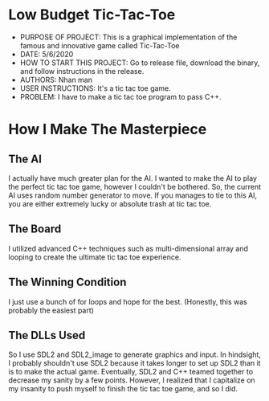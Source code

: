 # Low Budget Tic-Tac-Toe
 

- PURPOSE OF PROJECT: This is a graphical implementation of the famous and innovative game called Tic-Tac-Toe                    
- DATE: 5/6/2020                             
- HOW TO START THIS PROJECT: Go to release file, download the binary, and follow instructions in the release.
- AUTHORS: Nhan man                          
- USER INSTRUCTIONS: It's a tic tac toe game.
- PROBLEM: I have to make a tic tac toe program to pass C++.

# How I Make The Masterpiece

## The AI
I actually have much greater plan for the AI. I wanted to make the AI to play the perfect tic tac toe game, however I couldn't be bothered. So, the current AI uses random number generator to move. If you manages to tie to this AI, you are either extremely lucky or absolute trash at tic tac toe.

## The Board
I utilized advanced C++ techniques such as multi-dimensional array and looping to create the ultimate tic tac toe experience.

## The Winning Condition
I just use a bunch of for loops and hope for the best. (Honestly, this was probably the easiest part)

## The DLLs Used
So I use SDL2 and SDL2_image to generate graphics and input. In hindsight, I probably shouldn't use SDL2 because it takes longer to set up SDL2 than it is to make the actual game. Eventually, SDL2 and C++ teamed together to decrease my sanity by a few points. However, I realized that I capitalize on my insanity to push myself to finish the tic tac toe game, and so I did.
